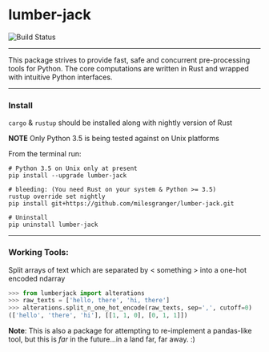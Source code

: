 # lumber-jack

![Build Status](https://travis-ci.org/milesgranger/lumber-jack.svg?branch=master)

---

This package strives to provide fast, safe and concurrent pre-processing tools for 
Python. The core computations are written in Rust and wrapped with intuitive Python 
interfaces.  

---

### Install

`cargo` & `rustup` should be installed along with nightly version of Rust  

**NOTE** Only Python 3.5 is being tested against on Unix platforms



From the terminal run:
```commandline
# Python 3.5 on Unix only at present
pip install --upgrade lumber-jack

# bleeding: (You need Rust on your system & Python >= 3.5)
rustup override set nightly
pip install git+https://github.com/milesgranger/lumber-jack.git

# Uninstall
pip uninstall lumber-jack
```
---

### Working Tools:

Split arrays of text which are separated by < something > into a one-hot encoded ndarray

```python
>>> from lumberjack import alterations
>>> raw_texts = ['hello, there', 'hi, there']
>>> alterations.split_n_one_hot_encode(raw_texts, sep=',', cutoff=0)
(['hello', 'there', 'hi'], [[1, 1, 0], [0, 1, 1]])

```

**Note**: This is also a package for attempting to re-implement a pandas-like tool, but this 
is _far_ in the future...in a land far, far away. :)